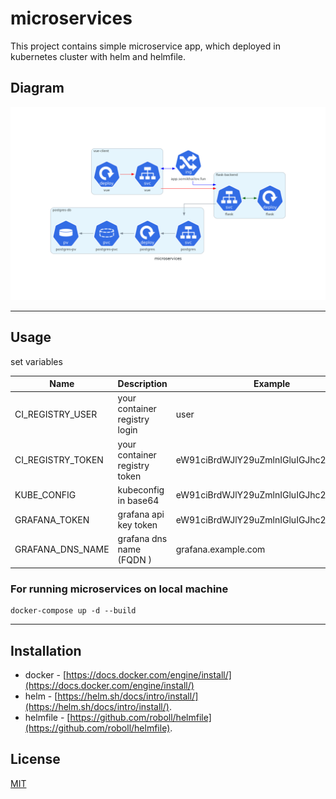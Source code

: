 # microservices

This project contains simple microservice app, which deployed in kubernetes cluster with helm and helmfile. 

## Diagram

![web app scheme](/diagrams/microservices.png)


---
## Usage

set variables

| Name                   | Description                    | Example                                  |
| ---------------------- | ------------------------------ | ---------------------------------------- |
| CI_REGISTRY_USER       | your container registry login  | user                                     |
| CI_REGISTRY_TOKEN      | your container registry token  | eW91ciBrdWJlY29uZmlnIGluIGJhc2U2NAo..... |
| KUBE_CONFIG            | kubeconfig in base64           | eW91ciBrdWJlY29uZmlnIGluIGJhc2U2NAo..... |
| GRAFANA_TOKEN          | grafana api key token          | eW91ciBrdWJlY29uZmlnIGluIGJhc2U2NAo..... |
| GRAFANA_DNS_NAME       | grafana dns name (FQDN )       | grafana.example.com                      |     


### For running microservices on local machine

```
docker-compose up -d --build
```

---
## Installation

* docker - [https://docs.docker.com/engine/install/](https://docs.docker.com/engine/install/)
* helm - [https://helm.sh/docs/intro/install/](https://helm.sh/docs/intro/install/).
* helmfile - [https://github.com/roboll/helmfile](https://github.com/roboll/helmfile).

## License
[MIT](https://choosealicense.com/licenses/mit/)